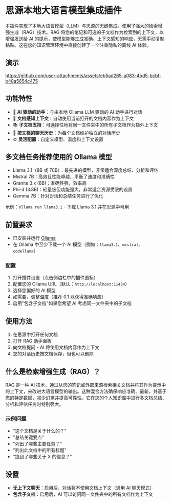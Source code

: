 # 思源本地大语言模型集成插件

本插件实现了本地大语言模型（LLM）与思源的无缝集成，使用了强大的检索增强生成（RAG）技术。RAG 将您的笔记和可选的子文档作为检索到的上下文，以增强发送给 AI 的提示，使模型能够生成准确、上下文感知的响应，无需手动复制粘贴。这在您的知识管理环境中直接创建了一个注重隐私的离线 AI 体验。

## 演示

https://github.com/user-attachments/assets/eb5ad265-a083-4bd5-bcbf-b48a5654c475

## 功能特性

- 🤖 **AI 驱动的助手**：与由本地 Ollama LLM 驱动的 AI 助手进行对话
- 📄 **文档感知上下文**：自动使用当前打开的文档内容作为上下文
- 📚 **子文档支持**：可选择性地将同一文件夹中的所有子文档作为额外上下文
- 💬 **按文档的聊天历史**：为每个文档维护独立的对话历史
- ⚙️ **灵活配置**：自定义模型、温度和上下文设置

## 多文档任务推荐使用的 Ollama 模型

- Llama 3.1（8B 或 70B）：最先进的模型，非常适合深度总结、分析和评估
- Mistral 7B：高效且性能卓越，平衡了速度和准确性
- Granite 3.x (8B)：准确性强，效率高
- Phi-3 (3.8B)：轻量级但功能强大，非常适合资源受限的设置
- Gemma 7B：针对对话和总结任务进行了优化

示例：`ollama run llama3.1` - 下载 Llama 3.1 并在思源中可用

## 前置要求

- 已安装并运行 [Ollama](https://ollama.ai/)
- 在 Ollama 中至少下载一个 AI 模型（例如：`llama3.1`、`mistral`、`codellama`）

### 配置

1. 打开插件设置（点击侧边栏中的插件图标）
2. 配置您的 Ollama URL（默认：`http://localhost:11434`）
3. 选择您偏好的 AI 模型
4. 如需要，调整温度（推荐 0.1 以获得准确响应）
5. 启用"包含子文档"如果您希望 AI 考虑同一文件夹中的子文档

## 使用方法

1. 在思源中打开任何文档
2. 打开 RAG 助手面板
3. 向文档提问 - AI 将使用文档内容作为上下文
4. 您的对话历史按文档保存，但也可以删除

## 什么是检索增强生成（RAG）？

RAG 是一种 AI 技术，通过从您的笔记或外部来源检索相关文档并将其作为提示中的上下文，来改进大语言模型的输出。这种混合方法确保响应准确、最新，并基于您的特定数据，减少幻觉并提高可靠性。它在您的个人知识库中进行多文档总结、分析和评估任务时特别强大。

### 示例问题

- "这个文档是关于什么的？"
- "总结关键要点"
- "列出了哪些主要任务？"
- "列出此文档中的所有标题"
- "提到了哪些关于 X 的信息？"

## 设置

- **无上下文聊天**：启用后，对话将不使用文档上下文（通用 AI 聊天模式）
- **包含子文档**：启用后，AI 可以访问同一文件夹中的所有文档作为上下文
